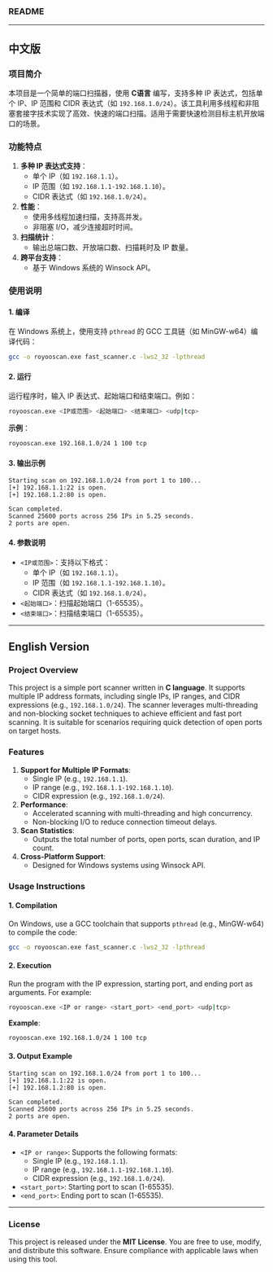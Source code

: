 ### README

---

## 中文版

### 项目简介

本项目是一个简单的端口扫描器，使用 **C语言** 编写，支持多种 IP 表达式，包括单个 IP、IP 范围和 CIDR 表达式（如 `192.168.1.0/24`）。该工具利用多线程和非阻塞套接字技术实现了高效、快速的端口扫描。适用于需要快速检测目标主机开放端口的场景。

### 功能特点
1. **多种 IP 表达式支持**：
    - 单个 IP（如 `192.168.1.1`）。
    - IP 范围（如 `192.168.1.1-192.168.1.10`）。
    - CIDR 表达式（如 `192.168.1.0/24`）。
2. **性能**：
    - 使用多线程加速扫描，支持高并发。
    - 非阻塞 I/O，减少连接超时时间。
3. **扫描统计**：
    - 输出总端口数、开放端口数、扫描耗时及 IP 数量。
4. **跨平台支持**：
    - 基于 Windows 系统的 Winsock API。

### 使用说明

#### 1. 编译
在 Windows 系统上，使用支持 `pthread` 的 GCC 工具链（如 MinGW-w64）编译代码：
```bash
gcc -o royooscan.exe fast_scanner.c -lws2_32 -lpthread
```

#### 2. 运行
运行程序时，输入 IP 表达式、起始端口和结束端口。例如：
```bash
royooscan.exe <IP或范围> <起始端口> <结束端口> <udp|tcp>
```

**示例**：
```bash
royooscan.exe 192.168.1.0/24 1 100 tcp
```

#### 3. 输出示例
```plaintext
Starting scan on 192.168.1.0/24 from port 1 to 100...
[+] 192.168.1.1:22 is open.
[+] 192.168.1.2:80 is open.

Scan completed.
Scanned 25600 ports across 256 IPs in 5.25 seconds.
2 ports are open.
```

#### 4. 参数说明
- `<IP或范围>`：支持以下格式：
    - 单个 IP（如 `192.168.1.1`）。
    - IP 范围（如 `192.168.1.1-192.168.1.10`）。
    - CIDR 表达式（如 `192.168.1.0/24`）。
- `<起始端口>`：扫描起始端口（1-65535）。
- `<结束端口>`：扫描结束端口（1-65535）。


---

## English Version

### Project Overview

This project is a simple port scanner written in **C language**. It supports multiple IP address formats, including single IPs, IP ranges, and CIDR expressions (e.g., `192.168.1.0/24`). The scanner leverages multi-threading and non-blocking socket techniques to achieve efficient and fast port scanning. It is suitable for scenarios requiring quick detection of open ports on target hosts.

### Features
1. **Support for Multiple IP Formats**:
    - Single IP (e.g., `192.168.1.1`).
    - IP range (e.g., `192.168.1.1-192.168.1.10`).
    - CIDR expression (e.g., `192.168.1.0/24`).
2. **Performance**:
    - Accelerated scanning with multi-threading and high concurrency.
    - Non-blocking I/O to reduce connection timeout delays.
3. **Scan Statistics**:
    - Outputs the total number of ports, open ports, scan duration, and IP count.
4. **Cross-Platform Support**:
    - Designed for Windows systems using Winsock API.

### Usage Instructions

#### 1. Compilation
On Windows, use a GCC toolchain that supports `pthread` (e.g., MinGW-w64) to compile the code:
```bash
gcc -o royooscan.exe fast_scanner.c -lws2_32 -lpthread
```

#### 2. Execution
Run the program with the IP expression, starting port, and ending port as arguments. For example:
```bash
royooscan.exe <IP or range> <start_port> <end_port> <udp|tcp>
```

**Example**:
```bash
royooscan.exe 192.168.1.0/24 1 100 tcp
```

#### 3. Output Example
```plaintext
Starting scan on 192.168.1.0/24 from port 1 to 100...
[+] 192.168.1.1:22 is open.
[+] 192.168.1.2:80 is open.

Scan completed.
Scanned 25600 ports across 256 IPs in 5.25 seconds.
2 ports are open.
```

#### 4. Parameter Details
- `<IP or range>`: Supports the following formats:
    - Single IP (e.g., `192.168.1.1`).
    - IP range (e.g., `192.168.1.1-192.168.1.10`).
    - CIDR expression (e.g., `192.168.1.0/24`).
- `<start_port>`: Starting port to scan (1-65535).
- `<end_port>`: Ending port to scan (1-65535).


---

### License
This project is released under the **MIT License**. You are free to use, modify, and distribute this software. Ensure compliance with applicable laws when using this tool.
